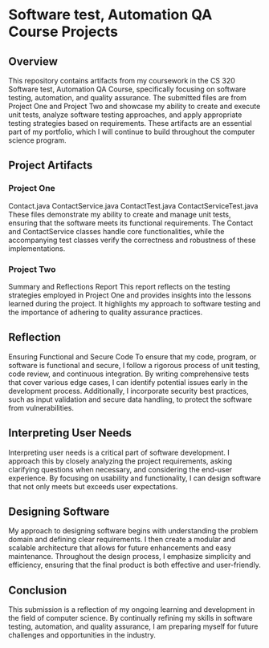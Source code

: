 # Software test, Automation QA Course Projects
## Overview
This repository contains artifacts from my coursework in the CS 320 Software test, Automation QA Course, specifically focusing on software testing, automation, and quality assurance. The submitted files are from Project One and Project Two and showcase my ability to create and execute unit tests, analyze software testing approaches, and apply appropriate testing strategies based on requirements. These artifacts are an essential part of my portfolio, which I will continue to build throughout the computer science program.

## Project Artifacts
### Project One
Contact.java
ContactService.java
ContactTest.java
ContactServiceTest.java
These files demonstrate my ability to create and manage unit tests, ensuring that the software meets its functional requirements. The Contact and ContactService classes handle core functionalities, while the accompanying test classes verify the correctness and robustness of these implementations.

### Project Two
Summary and Reflections Report
This report reflects on the testing strategies employed in Project One and provides insights into the lessons learned during the project. It highlights my approach to software testing and the importance of adhering to quality assurance practices.

## Reflection
Ensuring Functional and Secure Code
To ensure that my code, program, or software is functional and secure, I follow a rigorous process of unit testing, code review, and continuous integration. By writing comprehensive tests that cover various edge cases, I can identify potential issues early in the development process. Additionally, I incorporate security best practices, such as input validation and secure data handling, to protect the software from vulnerabilities.

## Interpreting User Needs
Interpreting user needs is a critical part of software development. I approach this by closely analyzing the project requirements, asking clarifying questions when necessary, and considering the end-user experience. By focusing on usability and functionality, I can design software that not only meets but exceeds user expectations.

## Designing Software
My approach to designing software begins with understanding the problem domain and defining clear requirements. I then create a modular and scalable architecture that allows for future enhancements and easy maintenance. Throughout the design process, I emphasize simplicity and efficiency, ensuring that the final product is both effective and user-friendly.

## Conclusion
This submission is a reflection of my ongoing learning and development in the field of computer science. By continually refining my skills in software testing, automation, and quality assurance, I am preparing myself for future challenges and opportunities in the industry.

